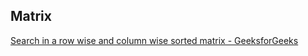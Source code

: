 ## Matrix
[Search in a row wise and column wise sorted matrix - GeeksforGeeks](https://www.geeksforgeeks.org/search-in-row-wise-and-column-wise-sorted-matrix/)  
